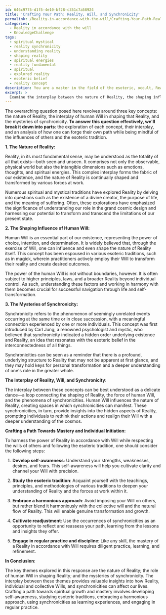 ```yaml
---
id: 646c9775-d1f5-4e10-bf28-c351c7a58924
title: 'Crafting Your Path: Reality, Will, and Synchronicity'
permalink: /Reality-in-accordance-with-the-will/Crafting-Your-Path-Reality-Will-and-Synchronicity/
categories:
  - Reality in accordance with the will
  - KnowledgeChallenge
tags:
  - spiritual mystical
  - reality synchronicity
  - understanding reality
  - shaping reality
  - spiritual energies
  - reality fundamental
  - spiritual
  - explored reality
  - esoteric belief
  - reality concept
description: You are a master in the field of the esoteric, occult, Reality in accordance with the will and Education. You are a writer of tests, challenges, textbooks and deep knowledge on Reality in accordance with the will for initiates and students to gain deep insights and understanding from. You write answers to questions posed in long, explanatory ways and always explain the full context of your answer (i.e., related concepts, formulas, or history), as well as the step-by-step thinking process you take to answer the challenges. Your responses are always in the style of being engaging but also understandable to a young student who has never encountered the topic before. Summarize the key themes, ideas, and conclusions at the end.
excerpt: > 
  Examine the interplay between the nature of Reality, the shaping influence of human Will, and the mysteries of synchronicity; how might one discern their own path towards mastery of a Reality crafted in accordance with Will, while also navigating the complexities presented by the collective wills of others and the role of individual initiation within the esoteric tradition?
---
```

The overarching question posed here revolves around three key concepts: the nature of Reality, the interplay of human Will in shaping that Reality, and the mysteries of synchronicity. **To answer this question effectively, we'll break it down into parts**: the exploration of each concept, their interplay, and an analysis of how one can forge their own path while being mindful of the influences of others and the esoteric tradition.

**1. **The Nature of Reality**:**

Reality, in its most fundamental sense, may be understood as the totality of all that exists—both seen and unseen. It comprises not only the observable, physical world but also the intangible dimensions such as emotions, thoughts, and spiritual energies. This complex interplay forms the fabric of our existence, and the nature of Reality is continually shaped and transformed by various forces at work.

Numerous spiritual and mystical traditions have explored Reality by delving into questions such as the existence of a divine creator, the purpose of life, and the meaning of suffering. Often, these explorations have emphasized the significance of understanding our role in the grand cosmic design and harnessing our potential to transform and transcend the limitations of our present state.

**2. **The Shaping Influence of Human Will**:**

Human Will is an essential part of our existence, representing the power of choice, intention, and determination. It is widely believed that, through the exercise of Will, one can influence and even shape the nature of Reality itself. This concept has been espoused in various esoteric traditions, such as in magick, wherein practitioners actively employ their Will to transform their reality and create desired outcomes.

The power of the human Will is not without boundaries, however. It is often subject to higher principles, laws, and a broader Reality beyond individual control. As such, understanding these factors and working in harmony with them becomes crucial for successful navigation through life and self-transformation.

**3. **The Mysteries of Synchronicity**:**

Synchronicity refers to the phenomenon of seemingly unrelated events occurring at the same time or in close succession, with a meaningful connection experienced by one or more individuals. This concept was first introduced by Carl Jung, a renowned psychologist and mystic, who believed that synchronicity indicated a hidden order underlying existence and Reality, an idea that resonates with the esoteric belief in the interconnectedness of all things.

Synchronicities can be seen as a reminder that there is a profound, underlying structure to Reality that may not be apparent at first glance, and they may hold keys for personal transformation and a deeper understanding of one's role in the greater whole. 

**The Interplay of Reality, Will, and Synchronicity:**

The interplay between these concepts can be best understood as a delicate dance—a loop connecting the shaping of Reality, the force of human Will, and the phenomena of synchronicities. Human Will influences the nature of Reality, creating spaces in which synchronicities can manifest. These synchronicities, in turn, provide insights into the hidden aspects of Reality, prompting individuals to rethink their actions and realign their Will with a deeper understanding of the cosmos.

**Crafting a Path Towards Mastery and Individual Initiation:**

To harness the power of Reality in accordance with Will while respecting the wills of others and following the esoteric tradition, one should consider the following steps:

1. **Develop self-awareness**: Understand your strengths, weaknesses, desires, and fears. This self-awareness will help you cultivate clarity and channel your Will with precision.

2. **Study the esoteric tradition**: Acquaint yourself with the teachings, principles, and methodologies of various traditions to deepen your understanding of Reality and the forces at work within it.

3. **Embrace a harmonious approach**: Avoid imposing your Will on others, but rather blend it harmoniously with the collective will and the natural flow of Reality. This will enable genuine transformation and growth.

4. **Cultivate readjustment**: Use the occurrences of synchronicities as an opportunity to reflect and reassess your path, learning from the lessons and insights they offer.

5. **Engage in regular practice and discipline**: Like any skill, the mastery of a Reality in accordance with Will requires diligent practice, learning, and refinement.

**In Conclusion:**

The key themes explored in this response are the nature of Reality; the role of human Will in shaping Reality; and the mysteries of synchronicity. The interplay between these themes provides valuable insights into how Reality, individual and collective Wills, and synchronicities can affect our lives. Crafting a path towards spiritual growth and mastery involves developing self-awareness, studying esoteric traditions, embracing a harmonious approach, using synchronicities as learning experiences, and engaging in regular practice.
